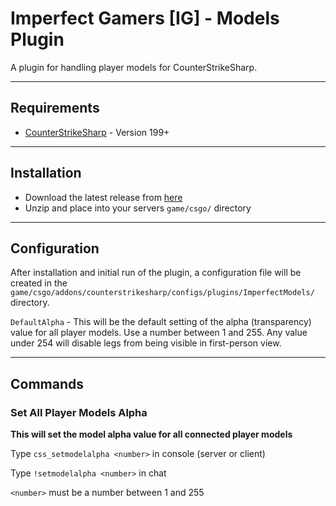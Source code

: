 # Imperfect Gamers [IG] - Models Plugin

A plugin for handling player models for CounterStrikeSharp.

---

## Requirements
- [CounterStrikeSharp](https://github.com/roflmuffin/CounterStrikeSharp) - Version 199+

---

## Installation
- Download the latest release from [here](https://github.com/razpbrry/Imperfect-Models/releases)
- Unzip and place into your servers `game/csgo/` directory

---

## Configuration

After installation and initial run of the plugin, a configuration file will be created in the `game/csgo/addons/counterstrikesharp/configs/plugins/ImperfectModels/` directory.

`DefaultAlpha` - This will be the default setting of the alpha (transparency) value for all player models. Use a number between 1 and 255. Any value under 254 will disable legs from being visible in first-person view.

---

## Commands

### Set All Player Models Alpha
**This will set the model alpha value for all connected player models**

Type `css_setmodelalpha <number>` in console (server or client)

Type `!setmodelalpha <number>` in chat

`<number>` must be a number between 1 and 255
